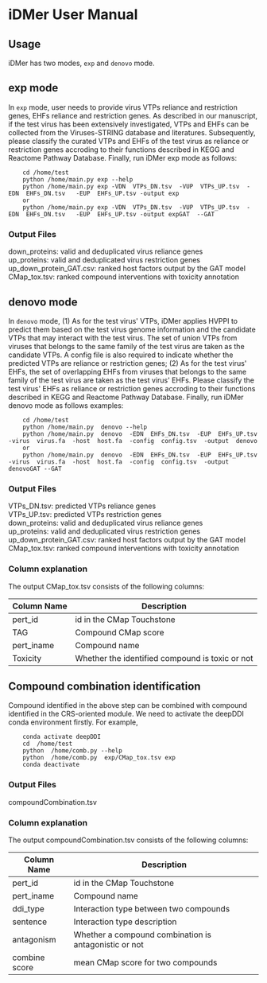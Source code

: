 # iDMer User Manual
## Usage
iDMer has two modes, `exp` and `denovo` mode.
## exp mode
In `exp` mode, user needs to provide virus VTPs reliance and restriction genes, EHFs reliance and restriction genes. As described in our manuscript, if the test virus has been extensively investigated, VTPs and EHFs can be collected from the Viruses-STRING database and literatures. Subsequently, please classify the curated VTPs and EHFs of the test virus as reliance or restriction genes accroding to their functions described in KEGG and Reactome Pathway Database. Finally, run iDMer exp mode as follows:

        cd /home/test
        python /home/main.py exp --help
        python /home/main.py exp -VDN  VTPs_DN.tsv  -VUP  VTPs_UP.tsv  -EDN  EHFs_DN.tsv   -EUP  EHFs_UP.tsv -output exp
        or
        python /home/main.py exp -VDN  VTPs_DN.tsv  -VUP  VTPs_UP.tsv  -EDN  EHFs_DN.tsv   -EUP  EHFs_UP.tsv -output expGAT  --GAT  

### Output Files
down_proteins: valid and deduplicated virus reliance genes  
up_proteins: valid and deduplicated virus restriction genes  
up_down_protein_GAT.csv: ranked host factors output by the GAT model   
CMap_tox.tsv: ranked compound interventions with toxicity annotation   


## denovo mode
In `denovo` mode, (1) As for the test virus' VTPs, iDMer applies HVPPI to predict them based on the test virus genome information and the candidate VTPs that may interact with the test virus. The set of union VTPs from viruses that belongs to the same family of the test virus are taken as the candidate VTPs. A config file is also required to indicate whether the predicted VTPs are reliance or restriction genes; (2) As for the test virus' EHFs, the set of overlapping EHFs from viruses that belongs to the same family of the test virus are taken as the test virus' EHFs. Please classify the test virus' EHFs as reliance or restriction genes accroding to their functions described in KEGG and Reactome Pathway Database. Finally, run iDMer denovo mode as follows examples:

        cd /home/test
        python /home/main.py  denovo --help
        python /home/main.py  denovo  -EDN  EHFs_DN.tsv  -EUP  EHFs_UP.tsv  -virus  virus.fa  -host  host.fa  -config  config.tsv  -output  denovo
        or
        python /home/main.py  denovo  -EDN  EHFs_DN.tsv  -EUP  EHFs_UP.tsv  -virus  virus.fa  -host  host.fa  -config  config.tsv  -output denovoGAT --GAT    

### Output Files
VTPs_DN.tsv: predicted VTPs reliance genes  
VTPs_UP.tsv: predicted VTPs restriction genes   
down_proteins: valid and deduplicated virus reliance genes     
up_proteins: valid and deduplicated virus restriction genes     
up_down_protein_GAT.csv: ranked host factors output by the GAT model  
CMap_tox.tsv: ranked compound interventions with toxicity annotation  

### Column explanation
The output CMap_tox.tsv consists of the following columns:

| Column Name           | Description |
| -----------           | ----------- |
| pert_id               | id in the CMap Touchstone |
| TAG                   | Compound CMap score |
| pert_iname            | Compound name |
| Toxicity              | Whether the identified compound is toxic or not|

## Compound combination identification
Compound identified in the above step can be combined with compound identified in the CRS-oriented module. We need to activate the deepDDI conda environment firstly. For example,

        conda activate deepDDI
        cd  /home/test
        python  /home/comb.py --help
        python  /home/comb.py  exp/CMap_tox.tsv exp
        conda deactivate
### Output Files
compoundCombination.tsv

### Column explanation
The output compoundCombination.tsv consists of the following columns:

| Column Name           | Description |
| -----------           | ----------- |
| pert_id               | id in the CMap Touchstone |
| pert_iname            | Compound name |
| ddi_type              | Interaction type between two compounds |
| sentence              | Interaction type description
| antagonism            | Whether a compound combination is antagonistic or not |
| combine score         | mean CMap score for two compounds










